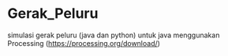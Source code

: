 # Gerak_Peluru
simulasi gerak peluru (java dan python)
untuk java menggunakan Processing (https://processing.org/download/)
